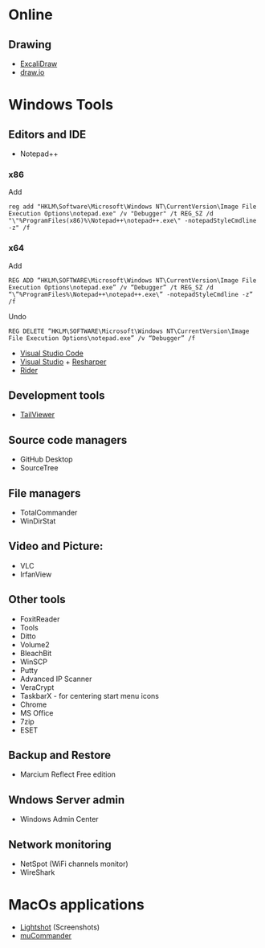 # Online

## Drawing
* [ExcaliDraw](https://excalidraw.com/)
* [draw.io](https://drawio-app.com/) 

# Windows Tools

## Editors and IDE
* Notepad++

### x86
Add
```
reg add "HKLM\Software\Microsoft\Windows NT\CurrentVersion\Image File Execution Options\notepad.exe" /v "Debugger" /t REG_SZ /d "\"%ProgramFiles(x86)%\Notepad++\notepad++.exe\" -notepadStyleCmdline -z" /f
```
### x64
Add
```
REG ADD “HKLM\SOFTWARE\Microsoft\Windows NT\CurrentVersion\Image File Execution Options\notepad.exe” /v “Debugger” /t REG_SZ /d “\”%ProgramFiles%\Notepad++\notepad++.exe\” -notepadStyleCmdline -z” /f
```
Undo
```
REG DELETE “HKLM\SOFTWARE\Microsoft\Windows NT\CurrentVersion\Image File Execution Options\notepad.exe” /v “Debugger” /f
```

* [Visual Studio Code](https://code.visualstudio.com/)
* [Visual Studio](https://visualstudio.microsoft.com/) + [Resharper](https://www.jetbrains.com/resharper/)
* [Rider](https://www.jetbrains.com/rider/)

## Development tools
* [TailViewer](https://kittyfisto.github.io/Tailviewer/)

## Source code managers
* GitHub Desktop
* SourceTree

## File managers
* TotalCommander
* WinDirStat

## Video and Picture:
* VLC
* IrfanView

## Other tools
* FoxitReader
* Tools
* Ditto
* Volume2
* BleachBit
* WinSCP
* Putty
* Advanced IP Scanner
* VeraCrypt
* TaskbarX - for centering start menu icons
* Chrome
* MS Office
* 7zip
* ESET

## Backup and Restore
* Marcium Reflect Free edition

## Wndows Server admin
* Windows Admin Center

## Network monitoring
* NetSpot (WiFi channels monitor)
* WireShark


# MacOs applications

* [Lightshot](https://app.prntscr.com/en/help.html) (Screenshots)
* [muCommander](http://www.mucommander.com/)
